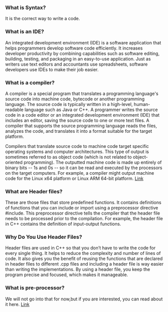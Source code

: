 ### What is Syntax?
It is the correct way to write a code. 

### What is an IDE?
An integrated development environment (IDE) is a software application that helps programmers develop software code efficiently. It increases developer productivity by combining capabilities such as software editing, building, testing, and packaging in an easy-to-use application. Just as writers use text editors and accountants use spreadsheets, software developers use IDEs to make their job easier.

### What is a compiler?
A compiler is a special program that translates a programming language's source code into machine code, bytecode or another programming language. The source code is typically written in a high-level, human-readable language such as Java or C++. A programmer writes the source code in a code editor or an integrated development environment (IDE) that includes an editor, saving the source code to one or more text files. A compiler that supports the source programming language reads the files, analyzes the code, and translates it into a format suitable for the target platform.

Compilers that translate source code to machine code target specific operating systems and computer architectures. This type of output is sometimes referred to as object code (which is not related to object-oriented programming). The outputted machine code is made up entirely of binary bits -- 1s and 0s -- so it can be read and executed by the processors on the target computers. For example, a compiler might output machine code for the Linux x64 platform or Linux ARM 64-bit platform. [Link](https://www.techtarget.com/whatis/definition/compiler)

### What are Header files?
These are those files that store predefined functions. It contains definitions of functions that you can include or import using a preprocessor directive #include. This preprocessor directive tells the compiler that the header file needs to be processed prior to the compilation. For example, the <iostream> header file in C++ contains the definition of input-output functions.

### Why Do You Use Header Files?
Header files are used in C++ so that you don’t have to write the code for every single thing. It helps to reduce the complexity and number of lines of code. It also gives you the benefit of reusing the functions that are declared in header files to different .cpp files and including a header file is way easier than writing the implementations. By using a header file, you keep the program precise and focused, which makes it manageable.

### What is pre-processor? 
We will not go into that for now,but if you are interested, you can read about it here. [Link](https://www.geeksforgeeks.org/cc-preprocessors/)



